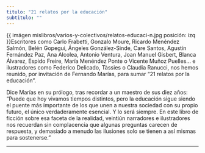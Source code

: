 ```yaml
---
titulo: "21 relatos por la educación"
subtitulo: ""
---
```

{{ imágen mislibros/varios-y-colectivos/relatos-educaci-n.jpg posición: izq
}}Escritores como Carlo Frabetti, Gonzalo Moure, Ricardo Menéndez Salmón,
Belén Gopegui, Ángeles González-Sinde, Care Santos, Agustín Fernández Paz,
Ana Alcolea, Antonio Ventura, Joan Manuel Gisbert, Blanca Álvarez, Espido
Freire, María Menéndez Ponte o Vicente Muñoz Puelles… e ilustradores como
Federico Delicado, Tàssies o Claudia Ranucci, nos hemos reunido, por
invitación de Fernando Marías, para sumar “21 relatos por la educación”.

Dice Marías en su prólogo, tras recordar a un maestro de sus diez años:
“Puede que hoy vivamos tiempos distintos, pero la educación sigue siendo el
puente más importante de los que unen a nuestra sociedad con su propio
futuro, el único verdaderamente esencial. Y lo será siempre. En este libro de
ficción sobre esa faceta de la realidad, veintiún narradores e ilustradores
nos recuerdan sin complacencia que algunas preguntas carecen de respuesta, y
demasiado a menudo las ilusiones solo se tienen a así mismas para sostenerse.”

* * *

